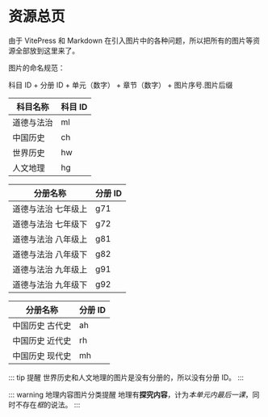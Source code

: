 # 资源总页

由于 VitePress 和 Markdown 在引入图片中的各种问题，所以把所有的图片等资源全部放到这里来了。

图片的命名规范：

科目 ID + 分册 ID + 单元（数字） + 章节（数字） + 图片序号.图片后缀

| 科目名称  | 科目 ID |
| ----- | ----- |
| 道德与法治 | ml    |
| 中国历史  | ch    |
| 世界历史  | hw    |
| 人文地理  | hg    |

| 分册名称       | 分册 ID |
| ---------- | ----- |
| 道德与法治 七年级上 | g71   |
| 道德与法治 七年级下 | g72   |
| 道德与法治 八年级上 | g81   |
| 道德与法治 八年级下 | g82   |
| 道德与法治 九年级上 | g91   |
| 道德与法治 九年级下 | g92   |

| 分册名称     | 分册 ID |
| -------- | ----- |
| 中国历史 古代史 | ah    |
| 中国历史 近代史 | rh    |
| 中国历史 现代史 | mh    |

::: tip 提醒
世界历史和人文地理的图片是没有分册的，所以没有分册 ID。
:::

::: warning 地理内容图片分类提醒 地理有**探究内容**，计为*本单元内最后一课*，同时不存在*框*的说法。 :::
